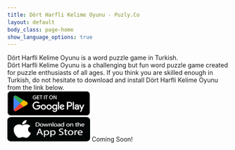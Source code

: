 ```yaml
---
title: Dört Harfli Kelime Oyunu - Puzly.Co
layout: default
body_class: page-home
show_language_options: true
---
```


<section class="section download-section">
	<div class="container">
		<div class="section-content">
			<div class="section-title">
				<span>Dört Harfli Kelime Oyunu</span> is a word puzzle game in Turkish.
			</div>
			<div class="section-text">
				<span>Dört Harfli Kelime Oyunu</span> is a challenging but fun word puzzle game created for puzzle enthusiasts of all ages. If you think you are skilled enough in Turkish, do not hesitate to download and install <span>Dört Harfli Kelime Oyunu</span> from the link below.
			</div>
			<div class="section-badge">
				<a href="https://play.google.com/store/apps/details?id=co.puzly.dhko" target="_blank"><img alt="Get it on Google Play" id="logo-img" width="188" height="56" src="/images/google-play-badge-en.png" /></a>
				<div class="app-badge-container">
					<img alt="Get it on App Store" id="logo-img" width="188" height="56" src="/images/app-store-badge-en.png" />
					<span>Coming Soon!</span>
				</div>
			</div>
		</div>
	</div>
</section>
